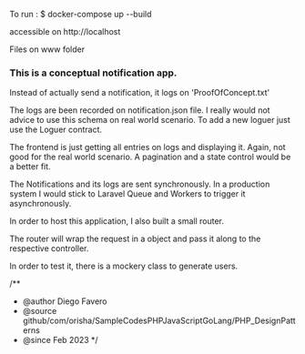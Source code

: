 To run : 
$ docker-compose up --build

accessible on http://localhost

Files on www folder

### This is a conceptual notification app. ###

Instead of actually send a notification, it logs on 'ProofOfConcept.txt'

The logs are been recorded on notification.json file. I really would not advice to use this schema on real world scenario.
To add a new loguer just use the Loguer contract.

The frontend is just getting all entries on logs and displaying it. Again, not good for the real world scenario. A pagination and a state control would be a better fit.

The Notifications and its logs are sent synchronously. In a production system I would stick to Laravel Queue and Workers to trigger it asynchronously.

In order to host this application, I also built a small router.

The router will wrap the request in a object and pass it along to the respective controller. 

In order to test it, there is a mockery class to generate users. 


/**
 * @author Diego Favero
 * @source github/com/orisha/SampleCodesPHPJavaScriptGoLang/PHP_DesignPatterns
 * @since Feb 2023
 */
